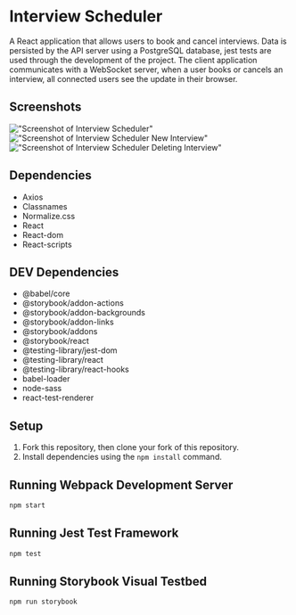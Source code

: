 # Interview Scheduler

A React application that allows users to book and cancel interviews. Data is persisted by the API server using a PostgreSQL database, jest tests are used through the development of the project. The client application communicates with a WebSocket server, when a user books or cancels an interview, all connected users see the update in their browser.

## Screenshots

!["Screenshot of Interview Scheduler"]()
!["Screenshot of Interview Scheduler New Interview"]()
!["Screenshot of Interview Scheduler Deleting Interview"]()

## Dependencies
- Axios
- Classnames
- Normalize.css
- React
- React-dom
- React-scripts

## DEV Dependencies
- @babel/core
- @storybook/addon-actions
- @storybook/addon-backgrounds
- @storybook/addon-links
- @storybook/addons
- @storybook/react
- @testing-library/jest-dom
- @testing-library/react
- @testing-library/react-hooks
- babel-loader
- node-sass
- react-test-renderer

## Setup

1. Fork this repository, then clone your fork of this repository.
2. Install dependencies using the `npm install` command.


## Running Webpack Development Server

```sh
npm start
```

## Running Jest Test Framework

```sh
npm test
```

## Running Storybook Visual Testbed

```sh
npm run storybook
```
